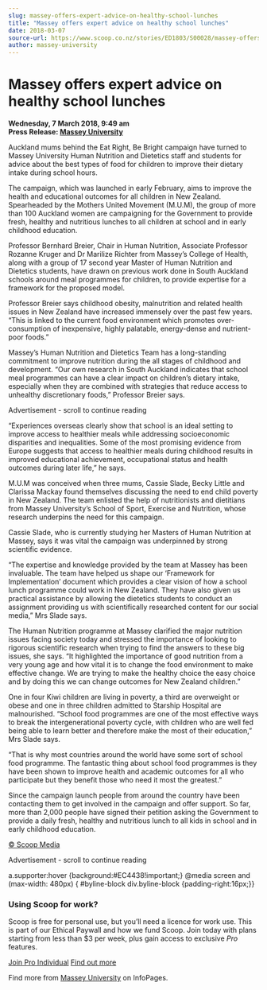 ```yaml
---
slug: massey-offers-expert-advice-on-healthy-school-lunches
title: "Massey offers expert advice on healthy school lunches"
date: 2018-03-07
source-url: https://www.scoop.co.nz/stories/ED1803/S00028/massey-offers-expert-advice-on-healthy-school-lunches.htm
author: massey-university
---
```

Massey offers expert advice on healthy school lunches
=====================================================

**Wednesday, 7 March 2018, 9:49 am**  
**Press Release: [Massey University](https://info.scoop.co.nz/Massey_University)**

  
Auckland mums behind the Eat Right, Be Bright campaign have turned to Massey University Human Nutrition and Dietetics staff and students for advice about the best types of food for children to improve their dietary intake during school hours.

The campaign, which was launched in early February, aims to improve the health and educational outcomes for all children in New Zealand. Spearheaded by the Mothers United Movement (M.U.M), the group of more than 100 Auckland women are campaigning for the Government to provide fresh, healthy and nutritious lunches to all children at school and in early childhood education.

Professor Bernhard Breier, Chair in Human Nutrition, Associate Professor Rozanne Kruger and Dr Marilize Richter from Massey’s College of Health, along with a group of 17 second year Master of Human Nutrition and Dietetics students, have drawn on previous work done in South Auckland schools around meal programmes for children, to provide expertise for a framework for the proposed model.

Professor Breier says childhood obesity, malnutrition and related health issues in New Zealand have increased immensely over the past few years. “This is linked to the current food environment which promotes over-consumption of inexpensive, highly palatable, energy-dense and nutrient-poor foods.”

Massey’s Human Nutrition and Dietetics Team has a long-standing commitment to improve nutrition during the all stages of childhood and development. “Our own research in South Auckland indicates that school meal programmes can have a clear impact on children’s dietary intake, especially when they are combined with strategies that reduce access to unhealthy discretionary foods,” Professor Breier says.

Advertisement - scroll to continue reading





“Experiences overseas clearly show that school is an ideal setting to improve access to healthier meals while addressing socioeconomic disparities and inequalities. Some of the most promising evidence from Europe suggests that access to healthier meals during childhood results in improved educational achievement, occupational status and health outcomes during later life,” he says.

M.U.M was conceived when three mums, Cassie Slade, Becky Little and Clarissa Mackay found themselves discussing the need to end child poverty in New Zealand. The team enlisted the help of nutritionists and dietitians from Massey University’s School of Sport, Exercise and Nutrition, whose research underpins the need for this campaign.

Cassie Slade, who is currently studying her Masters of Human Nutrition at Massey, says it was vital the campaign was underpinned by strong scientific evidence.

“The expertise and knowledge provided by the team at Massey has been invaluable. The team have helped us shape our ‘Framework for Implementation’ document which provides a clear vision of how a school lunch programme could work in New Zealand. They have also given us practical assistance by allowing the dietetics students to conduct an assignment providing us with scientifically researched content for our social media,” Mrs Slade says.

The Human Nutrition programme at Massey clarified the major nutrition issues facing society today and stressed the importance of looking to rigorous scientific research when trying to find the answers to these big issues, she says. “It highlighted the importance of good nutrition from a very young age and how vital it is to change the food environment to make effective change. We are trying to make the healthy choice the easy choice and by doing this we can change outcomes for New Zealand children.”

One in four Kiwi children are living in poverty, a third are overweight or obese and one in three children admitted to Starship Hospital are malnourished. “School food programmes are one of the most effective ways to break the intergenerational poverty cycle, with children who are well fed being able to learn better and therefore make the most of their education,” Mrs Slade says.

“That is why most countries around the world have some sort of school food programme. The fantastic thing about school food programmes is they have been shown to improve health and academic outcomes for all who participate but they benefit those who need it most the greatest.”

Since the campaign launch people from around the country have been contacting them to get involved in the campaign and offer support. So far, more than 2,000 people have signed their petition asking the Government to provide a daily fresh, healthy and nutritious lunch to all kids in school and in early childhood education.

[© Scoop Media](http://www.scoop.co.nz/about/terms.html)  

Advertisement - scroll to continue reading



a.supporter:hover {background:#EC4438!important;} @media screen and (max-width: 480px) { #byline-block div.byline-block {padding-right:16px;}}

### Using Scoop for work?

Scoop is free for personal use, but you’ll need a licence for work use. This is part of our Ethical Paywall and how we fund Scoop. Join today with plans starting from less than $3 per week, plus gain access to exclusive _Pro_ features.  
  
[Join Pro Individual](https://pro.scoop.co.nz/Individual/?from=ProIn24) [Find out more](https://pro.scoop.co.nz/using-scoop-for-work/?from=ProIn24)

Find more from [Massey University](https://info.scoop.co.nz/Massey_University) on InfoPages.